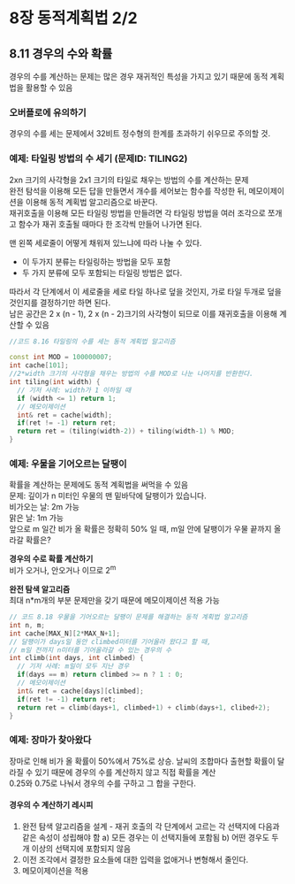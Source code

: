# 8장 동적계획법 2/2

## 8.11 경우의 수와 확률
경우의 수를 계산하는 문제는 많은 경우 재귀적인 특성을 가지고 있기 때문에 동적 계획법을 활용할 수 있음

### 오버플로에 유의하기
경우의 수를 세는 문제에서 32비트 정수형의 한계를 초과하기 쉬우므로 주의할 것.
### 예제: 타일링 방법의 수 세기 (문제ID: TILING2)
2xn 크기의 사각형을 2x1 크기의 타일로 채우는 방법의 수를 계산하는 문제   
완전 탐석을 이용해 모든 답을 만들면서 개수를 세어보는 함수를 작성한 뒤, 메모이제이션을 이용해 동적 계획법 알고리즘으로 바꾼다.   
재귀호출을 이용해 모든 타일링 방법을 만들려면 각 타일링 방법을 여러 조각으로 쪼개고 함수가 재귀 호출될 때마다 한 조각씩 만들어 나가면 된다.
   
맨 왼쪽 세로줄이 어떻게 채워져 있느냐에 따라 나눌 수 있다.
- 이 두가지 분류는 타일링하는 방법을 모두 포함
- 두 가지 분류에 모두 포함되는 타일링 방법은 없다.

따라서 각 단계에서 이 세로줄을 세로 타일 하나로 덮을 것인지, 가로 타일 두개로 덮을 것인지를 결정하기만 하면 된다.   
남은 공간은 2 x (n - 1), 2 x (n - 2)크기의 사각형이 되므로
이를 재귀호출을 이용해 계산할 수 있음

```C++
//코드 8.16 타일링의 수를 세는 동적 계획법 알고리즘

const int MOD = 100000007;
int cache[101];
//2*width 크기의 사각형을 채우는 방법의 수를 MOD로 나눈 나머지를 반환한다.
int tiling(int width) {
  // 기저 사례: width가 1 이하일 때
  if (width <= 1) return 1;
  // 메모이제이션
  int& ret = cache[width];
  if(ret != -1) return ret;
  return ret = (tiling(width-2)) + tiling(width-1) % MOD;
}
```

### 예제: 우물을 기어오르는 달팽이
확률을 계산하는 문제에도 동적 계획법을 써먹을 수 있음   
문제: 깊이가 n 미터인 우물의 맨 밑바닥에 달팽이가 있습니다.   
비가오는 날: 2m 가능   
맑은 날: 1m 가능   
앞으로 m 일간 비가 올 확률은 정확히 50% 일 때, m일 안에 달팽이가 우물 끝까지 올라갈 확률은?

**경우의 수로 확률 계산하기**   
비가 오거나, 안오거나 이므로 2<sup>m<sup>   

**완전 탐색 알고리즘**   
최대 n*m개의 부분 문제만을 갖기 때문에 메모이제이션 적용 가능
```C++
// 코드 8.18 우물을 기어오르는 달팽이 문제를 해결하는 동적 계획법 알고리즘
int n, m;
int cache[MAX_N][2*MAX_N+1];
// 달팽이가 days일 동안 climbed미터를 기어올라 왔다고 할 때,
// m일 전까지 n미터를 기어올라갈 수 있는 경우의 수
int climb(int days, int climbed) {
  // 기저 사례: m일이 모두 지난 경우
  if(days == m) return climbed >= n ? 1 : 0;
  // 메모이제이션
  int& ret = cache[days][climbed];
  if(ret != -1) return ret;
  return ret = climb(days+1, climbed+1) + climb(days+1, clibed+2);
}
```

### 예제: 장마가 찾아왔다 
장마로 인해 비가 올 확률이 50%에서 75%로 상승. 날씨의 조합마다 출현할 확률이 달라질 수 있기 때문에 경우의 수를 계산하지 않고 직접 확률을 계산   
0.25와 0.75로 나눠서 경우의 수를 구하고 그 합을 구한다.
#### **경우의 수 계산하기 레시피**
1. 완전 탐색 알고리즘을 설계 - 재귀 호출의 각 단계에서 고르는 각 선택지에 다음과 같은 속성이 성립해야 함
a) 모든 경우는 이 선택지들에 포함됨 b) 어떤 경우도 두 개 이상의 선택지에 포함되지 않음
2. 이전 조각에서 결정한 요소들에 대한 입력을 없애거나 변형해서 줄인다.
3. 메모이제이션을 적용
